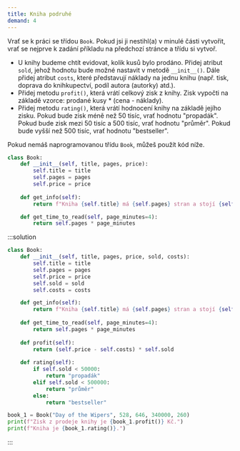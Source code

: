 ```yaml
---
title: Kniha podruhé
demand: 4
---
```


Vrať se k práci se třídou `Book`. Pokud jsi ji nestihl(a) v minulé části vytvořit, vrať se nejprve k zadání příkladu na předchozí stránce a třídu si vytvoř.

- U knihy budeme chtít evidovat, kolik kusů bylo prodáno. Přidej atribut `sold`, jehož hodnotu bude možné nastavit v metodě `__init__()`. Dále přidej atribut `costs`, které představují náklady na jednu knihu (např. tisk, doprava do knihkupectví, podíl autora (autorky) atd.).
- Přidej metodu `profit()`, která vrátí celkový zisk z knihy. Zisk vypočti na základě vzorce: prodané kusy * (cena - náklady).
- Přidej metodu `rating()`, která vrátí hodnocení knihy na základě jejího zisku. Pokud bude zisk méně než 50 tisíc, vrať hodnotu "propadák". Pokud bude zisk mezi 50 tisíc a 500 tisíc, vrať hodnotu "průměr". Pokud bude vyšší než 500 tisíc, vrať hodnotu "bestseller".

Pokud nemáš naprogramovanou třídu `Book`, můžeš použít kód níže.

```py
class Book:
    def __init__(self, title, pages, price):
        self.title = title
        self.pages = pages
        self.price = price
        
    def get_info(self):
        return f"Kniha {self.title} má {self.pages} stran a stojí {self.price} Kč."

    def get_time_to_read(self, page_minutes=4):
        return self.pages * page_minutes
```

:::solution
```py
class Book:
    def __init__(self, title, pages, price, sold, costs):
        self.title = title
        self.pages = pages
        self.price = price
        self.sold = sold
        self.costs = costs

    def get_info(self):
        return f"Kniha {self.title} má {self.pages} stran a stojí {self.price} Kč."
    
    def get_time_to_read(self, page_minutes=4):
        return self.pages * page_minutes
    
    def profit(self):
        return (self.price - self.costs) * self.sold
    
    def rating(self):
        if self.sold < 50000:
            return "propadák"
        elif self.sold < 500000:
            return "průměr"
        else:
            return "bestseller"

book_1 = Book("Day of the Wipers", 528, 646, 340000, 260)
print(f"Zisk z prodeje knihy je {book_1.profit()} Kč.")
print(f"Kniha je {book_1.rating()}.")
```
:::
